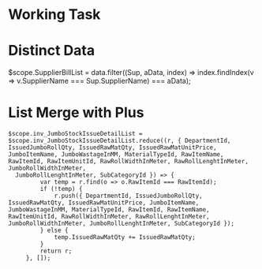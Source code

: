 # Working Task
# Distinct Data
   $scope.SupplierBillList = data.filter((Sup, aData, index) => index.findIndex(v => v.SupplierName === Sup.SupplierName) === aData);

   # List Merge with Plus

   ```
 $scope.inv_JumboStockIssueDetailList = $scope.inv_JumboStockIssueDetailList.reduce((r, { DepartmentId, IssuedJumboRollQty, IssuedRawMatQty, IssuedRawMatUnitPrice, JumboItemName, JumboWastageInMM, MaterialTypeId, RawItemName, RawItemId, RawItemUnitId, RawRollWidthInMeter, RawRollLenghtInMeter, JumboRollWidthInMeter, 
     JumboRollLenghtInMeter, SubCategoryId }) => {
            var temp = r.find(o => o.RawItemId === RawItemId);
            if (!temp) {
                r.push({ DepartmentId, IssuedJumboRollQty, IssuedRawMatQty, IssuedRawMatUnitPrice, JumboItemName, JumboWastageInMM, MaterialTypeId, RawItemId, RawItemName, RawItemUnitId, RawRollWidthInMeter, RawRollLenghtInMeter, JumboRollWidthInMeter, JumboRollLenghtInMeter, SubCategoryId });
            } else {
                temp.IssuedRawMatQty += IssuedRawMatQty;
            }
            return r;
        }, []);
```


